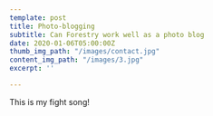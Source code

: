```yaml
---
template: post
title: Photo-blogging
subtitle: Can Forestry work well as a photo blog
date: 2020-01-06T05:00:00Z
thumb_img_path: "/images/contact.jpg"
content_img_path: "/images/3.jpg"
excerpt: ''

---
```

This is my fight song!